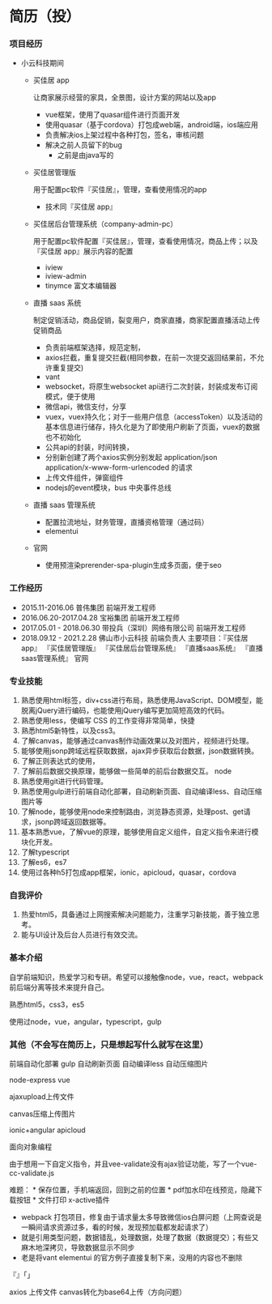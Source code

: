 # 简历（投）

### 项目经历

* 小云科技期间

    - 买佳居 app

        让商家展示经营的家具，全景图，设计方案的网站以及app

        + vue框架，使用了quasar组件进行页面开发
        + 使用quasar（基于cordova）打包成web端，android端，ios端应用
        + 负责解决ios上架过程中各种打包，签名，审核问题
        + 解决之前人员留下的bug
            * 之前是由java写的

    - 买佳居管理版

        用于配置pc软件『买佳居』，管理，查看使用情况的app

        + 技术同『买佳居 app』

    - 买佳居后台管理系统（company-admin-pc）

        用于配置pc软件配置『买佳居』，管理，查看使用情况，商品上传；以及『买佳居 app』展示内容的配置

        + iview
        + iview-admin
        + tinymce 富文本编辑器

    - 直播 saas 系统

        制定促销活动，商品促销，裂变用户，商家直播，商家配置直播活动上传促销商品

        + 负责前端框架选择，规范定制，
        + axios拦截，重复提交拦截(相同参数，在前一次提交返回结果前，不允许重复提交)
        + vant
        + websocket，将原生websocket api进行二次封装，封装成发布订阅模式，便于使用
        + 微信api，微信支付，分享
        + vuex，vuex持久化；对于一些用户信息（accessToken）以及活动的基本信息进行储存，持久化是为了即使用户刷新了页面，vuex的数据也不初始化
        + 公共api的封装，时间转换，
        + 分别新创建了两个axios实例分别发起 application/json application/x-www-form-urlencoded 的请求
        + 上传文件组件，弹窗组件
        + nodejs的event模块，bus 中央事件总线

    - 直播 saas 管理系统

        + 配置拉流地址，财务管理，直播资格管理（通过码）
        + elementui

    - 官网

        + 使用预渲染prerender-spa-plugin生成多页面，便于seo

### 工作经历

* 2015.11-2016.06 普伟集团 前端开发工程师
* 2016.06.20-2017.04.28 宝裕集团 前端开发工程师
* 2017.05.01 - 2018.06.30 带投兵（深圳）网络有限公司 前端开发工程师
* 2018.09.12 - 2021.2.28 佛山市小云科技 前端负责人
    主要项目：『买佳居 app』 『买佳居管理版』 『买佳居后台管理系统』 『直播saas系统』 『直播saas管理系统』 官网

### 专业技能

1. 熟悉使用html标签，div+css进行布局，熟悉使用JavaScript、DOM模型，能脱离jQuery进行编码，也能使用jQuery编写更加简短高效的代码。
2. 熟悉使用less，使编写 CSS 的工作变得非常简单，快捷
3. 熟悉html5新特性，以及css3。
4. 了解canvas，能够通过canvas制作动画效果以及对图片，视频进行处理。
5. 能够使用jsonp跨域远程获取数据，ajax异步获取后台数据，json数据转换。
6. 了解正则表达式的使用，
7. 了解前后数据交换原理，能够做一些简单的前后台数据交互。 node
8. 熟悉使用git进行代码管理。
9. 熟悉使用gulp进行前端自动化部署，自动刷新页面、自动编译less、自动压缩图片等
10. 了解node，能够使用node来控制路由，浏览静态资源，处理post、get请求，jsonp跨域返回数据等。
11. 基本熟悉vue，了解vue的原理，能够使用自定义组件，自定义指令来进行模块化开发。
12. 了解typescript
13. 了解es6，es7
14. 使用过各种h5打包成app框架，ionic，apicloud，quasar，cordova

### 自我评价

1. 热爱html5，具备通过上网搜索解决问题能力，注重学习新技能，善于独立思考。
2. 能与UI设计及后台人员进行有效交流。

### 基本介绍

自学前端知识，热爱学习和专研。希望可以接触像node，vue，react，webpack前后端分离等技术来提升自己。

熟悉html5，css3，es5

使用过node，vue，angular，typescript，gulp

### 其他（不会写在简历上，只是想起写什么就写在这里）

前端自动化部署
    gulp
        自动刷新页面
        自动编译less
        自动压缩图片

node-express
vue

ajaxupload上传文件

canvas压缩上传图片

ionic+angular
apicloud

面向对象编程


由于想用一下自定义指令，并且vee-validate没有ajax验证功能，写了一个vue-cc-validate.js

难题：
    * 保存位置，手机端返回，回到之前的位置
    * pdf加水印在线预览，隐藏下载按钮
    * 文件打印 x-active插件


* webpack 打包项目，修复由于请求量太多导致微信ios白屏问题（上网查说是一瞬间请求资源过多，看的时候，发现预加载都发起请求了）
* 就是引用类型问题，数据错乱，处理数据，处理了数据（数据提交）；有些又麻木地深拷贝，导致数据显示不同步
* 老是将vant elementui 的官方例子直接复制下来，没用的内容也不删除

『』「」


axios 上传文件
canvas转化为base64上传（方向问题）